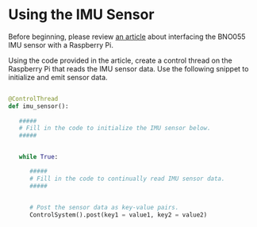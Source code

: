 # Using the IMU Sensor

Before beginning, please review [an article](https://learn.adafruit.com/bno055-absolute-orientation-sensor-with-raspberry-pi-and-beaglebone-black) about interfacing the BNO055 IMU sensor with a Raspberry Pi.

Using the code provided in the article, create a control thread on the
Raspberry Pi that reads the IMU sensor data. Use the following snippet
to initialize and emit sensor data.

```python

@ControlThread
def imu_sensor():
   
   #####
   # Fill in the code to initialize the IMU sensor below.
   #####


   while True:

      #####
      # Fill in the code to continually read IMU sensor data.
      #####


      # Post the sensor data as key-value pairs.
      ControlSystem().post(key1 = value1, key2 = value2)

```
